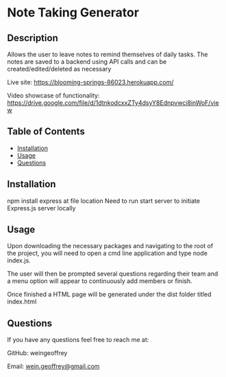 # Note Taking Generator

## Description

Allows the user to leave notes to remind themselves of daily tasks. The notes are saved to a backend using API calls and can be created/edited/deleted as necessary

Live site: https://blooming-springs-86023.herokuapp.com/

Video showcase of functionality: https://drive.google.com/file/d/1dtnkodcxxZTy4dsyY8Ednpvwci8inWoF/view

## Table of Contents

* [Installation](#installation)
* [Usage](#usage)
* [Questions](#questions)

## Installation
npm install express at file location
Need to run start server to initiate Express.js server locally

## Usage
Upon downloading the necessary packages and navigating to the root of the project, you will need to open a cmd line application and type node index.js. 

The user will then be prompted several questions regarding their team and a menu option will appear to continuously add members or finish. 

Once finished a HTML page will be generated under the dist folder titled index.html


## Questions

If you have any questions feel free to reach me at:

GitHub: weingeoffrey

Email: wein.geoffrey@gmail.com
